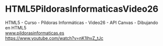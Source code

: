 # HTML5PildorasInformaticasVideo26
HTML5 - Curso - Píldoras Informáticas - Video26 - API Canvas - Dibujando en HTML5
<br />
www.pildorasinformaticas.es
<br />
https://www.youtube.com/watch?v=nK1lhvZ_tJc
<br />
